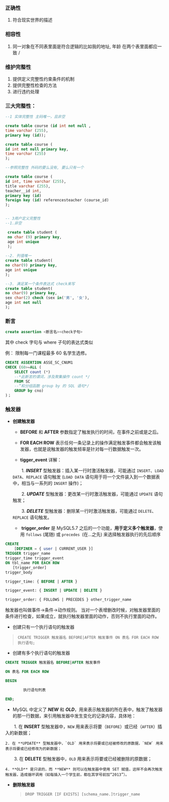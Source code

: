### 正确性
1. 符合现实世界的描述

### 相容性
1. 同一对象在不同表里面是符合逻辑的比如我的地址, 年龄  在两个表里面都应一致
/
### 维护完整性
1. 提供定义完整性约束条件的机制
2. 提供完整性检查的方法
3. 进行违约处理


### 三大完整性：

```sql
--1 实体完整性 主码唯一，且非空

create table course (id int not null , 
time varchar (255), 
primary key (id));

create table course (
id int not null primary key, 
time varchar (255)
);

--参照完整性 外码的要么没有, 要么只有一个

create table course (
id int, time varchar (255), 
title varchar (255), 
teacher__id int, 
primary key (id) 
foreign key (id) referencesteacher (course_id)
);


-- 3用户定义完整性 
--1.非空

 create table student (
 no char (9) primary key,
 age int unique
 );
 
--2. 列值唯一
create table student(
no char(9) primary key,
age int unique
);

--3. 满足某一个条件表达式 check来写
create table student(
no char(9) primary key,
sex char(2) check (sex in('男', '女'),
age int not null
);
 ```


### 断言

```sql
create assertion <断言名><check子句>
```
其中 check 字句与 where 子句的表达式类似

例： 限制每一门课程最多 60 名学生选修。

```sql
CREATE ASSERTION ASSE_SC_CNUM1
CHECK (60>=ALL (
	SELECT count (*)
	--*此断言的谓词，涉及聚集操作 count */
	FROM SC
	--“和分组函数 group by 的 SQL 语句*/
	GROUP by cno)
)；
```


### 触发器

- **创建触发器**
	- **BEFORE** 和 **AFTER** 参数指定了触发执行的时间，在事件之前或是之后。

	- **FOR EACH ROW** 表示任何一条记录上的操作满足触发事件都会触发该触发器，也就是说触发器的触发频率是针对每一行数据触发一次。

	- **tigger_event** 详解：

	　　1. ***INSERT*** 型触发器：插入某一行时激活触发器，可能通过 `INSERT`、`LOAD DATA`、`REPLACE` 语句触发 (`LOAD DATA` 语句用于将一个文件装入到一个数据表中，相当与一系列的 `INSERT` 操作)；
	
	　　2. ***UPDATE*** 型触发器：更改某一行时激活触发器，可能通过 `UPDATE` 语句触发；
	
	　　3. ***DELETE*** 型触发器：删除某一行时激活触发器，可能通过 `DELETE`、`REPLACE` 语句触发。

	-  **trigger_order** 是 MySQL5.7 之后的一个功能，**用于定义多个触发器**，使用 `follows` (尾随) 或 `precedes `(在…之先) 来选择触发器执行的先后顺序
```sql
CREATE
    [DEFINER = { user | CURRENT_USER }]
TRIGGER trigger_name
trigger_time trigger_event 
ON tbl_name FOR EACH ROW
　　[trigger_order]
trigger_body

trigger_time: { BEFORE | AFTER }

trigger_event: { INSERT | UPDATE | DELETE }

trigger_order: { FOLLOWS | PRECEDES } other_trigger_name
```




触发器也叫做事件->条件->动作规则。
当对一个表增删改时候，对触发器里面的条件进行检查，如果成立，就执行触发器里面的动作，否则不执行里面的动作。

- 创建只有一个执行语句的触发器
>`CREATE TRIGGER 触发器名 BEFORE|AFTER 触发事件 ON 表名 FOR EACH ROW 执行语句;`

- 创建有多个执行语句的触发器
```sql
CREATE TRIGGER 触发器名 BEFORE|AFTER 触发事件

ON 表名 FOR EACH ROW

BEGIN

        执行语句列表

END;
```

- MySQL 中定义了 ***NEW*** 和 ***OLD***，用来表示触发器的所在表中，触发了触发器的那一行数据，来引用触发器中发生变化的记录内容，具体地：

　　1. 在 **INSERT** 型触发器中，`NEW` 用来表示将要（`BEFORE`）或已经（`AFTER`）插入的新数据；

	2. 在 **UPDATE** 型触发器中，`OLD` 用来表示将要或已经被修改的原数据，`NEW` 用来表示将要或已经修改为的新数据；

　　3. 在 **DELETE** 型触发器中，`OLD` 用来表示将要或已经被删除的原数据；

	4. **OLD** 是只读的，而 **NEW** 则可以在触发器中使用 SET 赋值，这样不会再次触发触发器，造成循环调用（如每插入一个学生前，都在其学号前加“2013”）。

- **删除触发器**
	> `DROP TRIGGER [IF EXISTS] [schema_name.]trigger_name`
	
